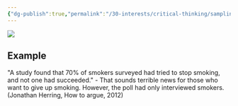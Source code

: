 ```yaml
---
{"dg-publish":true,"permalink":"/30-interests/critical-thinking/sampling-bias/","dgHomeLink":true,"dgPassFrontmatter":false}
---
```



![](https://i.imgur.com/VPNFaWB.png)

## Example

"A study found that 70% of smokers surveyed had tried to stop smoking, and not one had succeeded." - That sounds terrible news for those who want to give up smoking. However, the poll had only interviewed smokers. (Jonathan Herring, How to argue, 2012)